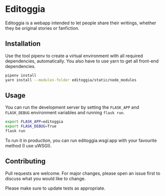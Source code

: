<!-- README.md --- 
;; 
;; Filename: README.md
;; Author: Louise <louise>
;; Created: Sat May  2 01:12:36 2020 (+0200)
;; Last-Updated: Sat Jul 11 20:38:02 2020 (+0200)
;;           By: Louise <louise>
 -->
# Editoggia

Editoggia is a webapp intended to let people share their writings, whether
they be original stories or fanfiction.

## Installation

Use the tool pipenv to create a virtual environment with all required dependencies,
automatically. You also have to use yarn to get all front-end dependencies.

```bash
pipenv install
yarn install --modules-folder editoggia/static/node_modules
```

## Usage

You can run the development server by setting the `FLASK_APP` and `FLASK_DEBUG`
environment variables and running `flask run`.

```bash
export FLASK_APP=editoggia
export FLASK_DEBUG=True
flask run
```

To run it in production, you can run editoggia.wsgi:app with your favourite method
(I use uWSGI).

## Contributing
Pull requests are welcome. For major changes, please open an issue first to discuss what you would like to change.

Please make sure to update tests as appropriate.
